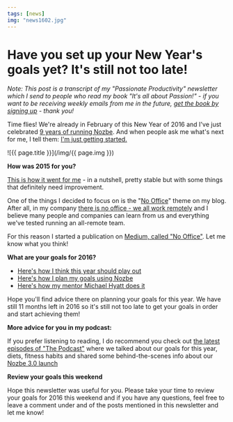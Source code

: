```yaml
---
tags: [news]
img: "news1602.jpg"
---
```


# Have you set up your New Year's goals yet? It's still not too late!

*Note: This post is a transcript of my "Passionate Productivity" newsletter which I send to people who read my book "It's all about Passion!" - if you want to be receiving weekly emails from me in the future, [get the book by signing up](/newsletter/) - thank you!*

Time flies! We're already in February of this New Year of 2016 and I've just celebrated [9 years of running Nozbe][s4]. And when people ask me what's next for me, I tell them: [I'm just getting started.][s5]

<!--More-->

![{{ page.title }}](/img/{{ page.img }})

**How was 2015 for you?**

[This is how it went for me][s1] - in a nutshell, pretty stable but with some things that definitely need improvement.

One of the things I decided to focus on is the "[No Office][s2]" theme on my blog. After all, in my company [there is no office - we all work remotely][s3] and I believe many people and companies can learn from us and everything we've tested running an all-remote team.

For this reason I started a publication on [Medium, called "No Office"][m]. Let me know what you think!

**What are your goals for 2016?**

* [Here's how I think this year should play out][s6]
* [Here's how I plan my goals using Nozbe][n2]
* [Here's how my mentor Michael Hyatt does it][n1]

Hope you'll find advice there on planning your goals for this year. We have still 11 months left in 2016 so it's still not too late to get your goals in order and start achieving them!

**More advice for you in my podcast:**

If you prefer listening to reading, I do recommend you check out [the latest episodes of "The Podcast"][s7] where we talked about our goals for this year, diets, fitness habits and shared some behind-the-scenes info about our [Nozbe 3.0 launch][n3]

**Review your goals this weekend**

Hope this newsletter was useful for you. Please take your time to review your goals for 2016 this weekend and if you have any questions, feel free to leave a comment under and of the posts mentioned in this newsletter and let me know!

[s1]: /2015/
[s2]: /nooffice
[s3]: /spoon
[s4]: /9nozbe
[s5]: /next
[s6]: /2016plan
[s7]: /podcast

[m]: https://nooffice.org



[n1]: https://nozbe.com/blog/bestyearever
[n2]: https://nozbe.com/blog/ny-goals
[n3]: https://nozbe.com/blog/nozbe3


[p]: /passion/
[pc]: http://productivitycourse.com/

[blog]: http://www.nozbe.com/blog/news1602